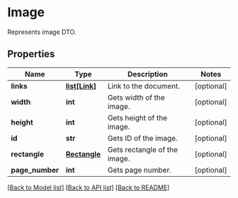﻿# Image
Represents image DTO.

## Properties
Name | Type | Description | Notes
------------ | ------------- | ------------- | -------------
**links** | [**list[Link]**](Link.md) | Link to the document. | [optional] 
**width** | **int** | Gets width of the image. | [optional] 
**height** | **int** | Gets height of the image. | [optional] 
**id** | **str** | Gets ID of the image. | [optional] 
**rectangle** | [**Rectangle**](Rectangle.md) | Gets rectangle of the image. | [optional] 
**page_number** | **int** | Gets page number. | [optional] 

[[Back to Model list]](../README.md#documentation-for-models) [[Back to API list]](../README.md#documentation-for-api-endpoints) [[Back to README]](../README.md)


